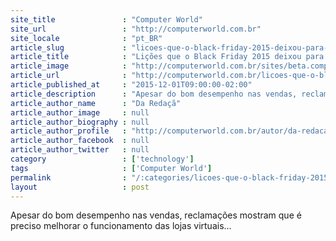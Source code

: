 ```yaml
---
site_title               : "Computer World"
site_url                 : "http://computerworld.com.br"
site_locale              : "pt_BR"
article_slug             : "licoes-que-o-black-friday-2015-deixou-para-o-e-commerce-no-brasileiro"
article_title            : "Lições que o Black Friday 2015 deixou para o e-commerce no brasileiro"
article_image            : "http://computerworld.com.br/sites/beta.computerworld.com.br/files/news_articles/varejo_fisco_taxa.jpg"
article_url              : "http://computerworld.com.br/licoes-que-o-black-friday-2015-deixou-para-o-e-commerce-no-brasileiro"
article_published_at     : "2015-12-01T09:00:00-02:00"
article_description      : "Apesar do bom desempenho nas vendas, reclamações mostram que é preciso melhorar o funcionamento das lojas virtuais..."
article_author_name      : "Da Redaçã"
article_author_image     : null
article_author_biography : null
article_author_profile   : "http://computerworld.com.br/autor/da-redacao"
article_author_facebook  : null
article_author_twitter   : null
category                 : ['technology']
tags                     : ['Computer World']
permalink                : "/:categories/licoes-que-o-black-friday-2015-deixou-para-o-e-commerce-no-brasileiro/"
layout                   : post
---
```


Apesar do bom desempenho nas vendas, reclamações mostram que é preciso melhorar o funcionamento das lojas virtuais...
